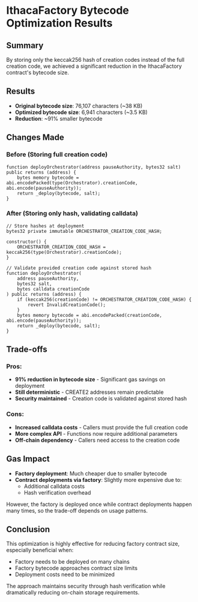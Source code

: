 # IthacaFactory Bytecode Optimization Results

## Summary

By storing only the keccak256 hash of creation codes instead of the full creation code, we achieved a significant reduction in the IthacaFactory contract's bytecode size.

## Results

- **Original bytecode size**: 76,107 characters (~38 KB)
- **Optimized bytecode size**: 6,941 characters (~3.5 KB)
- **Reduction**: ~91% smaller bytecode

## Changes Made

### Before (Storing full creation code)
```solidity
function deployOrchestrator(address pauseAuthority, bytes32 salt) public returns (address) {
    bytes memory bytecode = abi.encodePacked(type(Orchestrator).creationCode, abi.encode(pauseAuthority));
    return _deploy(bytecode, salt);
}
```

### After (Storing only hash, validating calldata)
```solidity
// Store hashes at deployment
bytes32 private immutable ORCHESTRATOR_CREATION_CODE_HASH;

constructor() {
    ORCHESTRATOR_CREATION_CODE_HASH = keccak256(type(Orchestrator).creationCode);
}

// Validate provided creation code against stored hash
function deployOrchestrator(
    address pauseAuthority,
    bytes32 salt,
    bytes calldata creationCode
) public returns (address) {
    if (keccak256(creationCode) != ORCHESTRATOR_CREATION_CODE_HASH) {
        revert InvalidCreationCode();
    }
    bytes memory bytecode = abi.encodePacked(creationCode, abi.encode(pauseAuthority));
    return _deploy(bytecode, salt);
}
```

## Trade-offs

### Pros:
- **91% reduction in bytecode size** - Significant gas savings on deployment
- **Still deterministic** - CREATE2 addresses remain predictable
- **Security maintained** - Creation code is validated against stored hash

### Cons:
- **Increased calldata costs** - Callers must provide the full creation code
- **More complex API** - Functions now require additional parameters
- **Off-chain dependency** - Callers need access to the creation code

## Gas Impact

- **Factory deployment**: Much cheaper due to smaller bytecode
- **Contract deployments via factory**: Slightly more expensive due to:
  - Additional calldata costs
  - Hash verification overhead
  
However, the factory is deployed once while contract deployments happen many times, so the trade-off depends on usage patterns.

## Conclusion

This optimization is highly effective for reducing factory contract size, especially beneficial when:
- Factory needs to be deployed on many chains
- Factory bytecode approaches contract size limits
- Deployment costs need to be minimized

The approach maintains security through hash verification while dramatically reducing on-chain storage requirements.